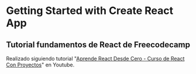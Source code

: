# Getting Started with Create React App

## Tutorial fundamentos de React de Freecodecamp
Realizado siguiendo tutorial "[Aprende React Desde Cero - Curso de React Con Proyectos](https://www.youtube.com/watch?v=6Jfk8ic3KVk)" en Youtube.